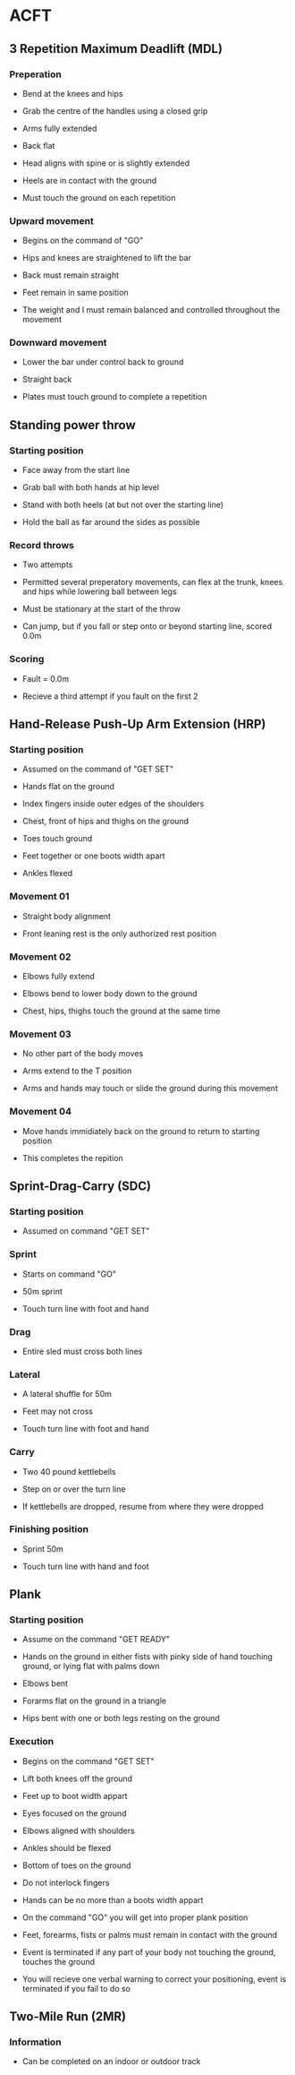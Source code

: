 # ACFT

## 3 Repetition Maximum Deadlift (MDL)

### Preperation

- Bend at the knees and hips 

- Grab the centre of the handles using a closed grip

- Arms fully extended

- Back flat

- Head aligns with spine or is slightly extended

- Heels are in contact with the ground

- Must touch the ground on each repetition

### Upward movement

- Begins on the command of "GO"

- Hips and knees are straightened to lift the bar

- Back must remain straight

- Feet remain in same position

- The weight and I must remain balanced and controlled throughout the movement

### Downward movement

- Lower the bar under control back to ground

- Straight back

- Plates must touch ground to complete a repetition

## Standing power throw

### Starting position

- Face away from the start line

- Grab ball with both hands at hip level

- Stand with both heels (at but not over the starting line)

- Hold the ball as far around the sides as possible

### Record throws

- Two attempts

- Permitted several preperatory movements, can flex at the trunk, knees and hips while lowering ball between legs

- Must be stationary at the start of the throw

- Can jump, but if you fall or step onto or beyond starting line, scored 0.0m

### Scoring

- Fault = 0.0m 

- Recieve a third attempt if you fault on the first 2

## Hand-Release Push-Up Arm Extension (HRP)

### Starting position

- Assumed on the command of "GET SET"

- Hands flat on the ground

- Index fingers inside outer edges of the shoulders

- Chest, front of hips and thighs on the ground

- Toes touch ground

- Feet together or one boots width apart

- Ankles flexed

### Movement 01

- Straight body alignment

- Front leaning rest is the only authorized rest position

### Movement 02

- Elbows fully extend

- Elbows bend to lower body down to the ground

- Chest, hips, thighs touch the ground at the same time

### Movement 03

- No other part of the body moves

- Arms extend to the T position

- Arms and hands may touch or slide the ground during this movement

### Movement 04

- Move hands immidiately back on the ground to return to starting position

- This completes the repition

## Sprint-Drag-Carry (SDC)

### Starting position

- Assumed on command "GET SET"

### Sprint

- Starts on command "GO"

- 50m sprint

- Touch turn line with foot and hand

### Drag

- Entire sled must cross both lines

### Lateral

- A lateral shuffle for 50m

- Feet may not cross

- Touch turn line with foot and hand

### Carry

- Two 40 pound kettlebells

- Step on or over the turn line

- If kettlebells are dropped, resume from where they were dropped

### Finishing position

- Sprint 50m

- Touch turn line with hand and foot

## Plank

### Starting position

- Assume on the command "GET READY"

- Hands on the ground in either fists with pinky side of hand touching ground, or lying flat with palms down

- Elbows bent 

- Forarms flat on the ground in a triangle

- Hips bent with one or both legs resting on the ground

### Execution

- Begins on the command "GET SET"

- Lift both knees off the ground

- Feet up to boot width appart

- Eyes focused on the ground

- Elbows aligned with shoulders 

- Ankles should be flexed

- Bottom of toes on the ground

- Do not interlock fingers

- Hands can be no more than a boots width appart

- On the command "GO" you will get into proper plank position

- Feet, forearms, fists or palms must remain in contact with the ground

- Event is terminated if any part of your body not touching the ground, touches the ground

- You will recieve one verbal warning to correct your positioning, event is terminated if you fail to do so

## Two-Mile Run (2MR)

### Information

- Can be completed on an indoor or outdoor track
